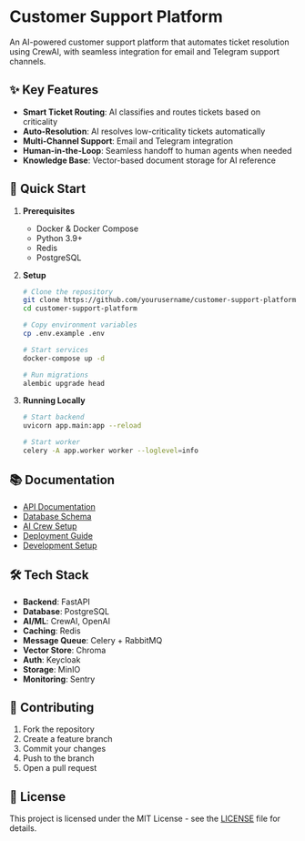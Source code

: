 # Customer Support Platform

An AI-powered customer support platform that automates ticket resolution using CrewAI, with seamless integration for email and Telegram support channels.

## ✨ Key Features

- **Smart Ticket Routing**: AI classifies and routes tickets based on criticality
- **Auto-Resolution**: AI resolves low-criticality tickets automatically
- **Multi-Channel Support**: Email and Telegram integration
- **Human-in-the-Loop**: Seamless handoff to human agents when needed
- **Knowledge Base**: Vector-based document storage for AI reference

## 🚀 Quick Start

1. **Prerequisites**
   - Docker & Docker Compose
   - Python 3.9+
   - Redis
   - PostgreSQL

2. **Setup**
   ```bash
   # Clone the repository
   git clone https://github.com/yourusername/customer-support-platform.git
   cd customer-support-platform
   
   # Copy environment variables
   cp .env.example .env
   
   # Start services
   docker-compose up -d
   
   # Run migrations
   alembic upgrade head
   ```

3. **Running Locally**
   ```bash
   # Start backend
   uvicorn app.main:app --reload
   
   # Start worker
   celery -A app.worker worker --loglevel=info
   ```

## 📚 Documentation

- [API Documentation](./api_documentation.md)
- [Database Schema](./database_schema.md)
- [AI Crew Setup](./ai_crew_setup.md)
- [Deployment Guide](./deployment.md)
- [Development Setup](./development_setup.md)

## 🛠 Tech Stack

- **Backend**: FastAPI
- **Database**: PostgreSQL
- **AI/ML**: CrewAI, OpenAI
- **Caching**: Redis
- **Message Queue**: Celery + RabbitMQ
- **Vector Store**: Chroma
- **Auth**: Keycloak
- **Storage**: MinIO
- **Monitoring**: Sentry

## 🤝 Contributing

1. Fork the repository
2. Create a feature branch
3. Commit your changes
4. Push to the branch
5. Open a pull request

## 📄 License

This project is licensed under the MIT License - see the [LICENSE](LICENSE) file for details.
